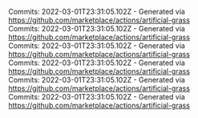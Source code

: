 Commits: 2022-03-01T23:31:05.102Z - Generated via https://github.com/marketplace/actions/artificial-grass
<br>
Commits: 2022-03-01T23:31:05.102Z - Generated via https://github.com/marketplace/actions/artificial-grass
<br>
Commits: 2022-03-01T23:31:05.102Z - Generated via https://github.com/marketplace/actions/artificial-grass
<br>
Commits: 2022-03-01T23:31:05.102Z - Generated via https://github.com/marketplace/actions/artificial-grass
<br>
Commits: 2022-03-01T23:31:05.102Z - Generated via https://github.com/marketplace/actions/artificial-grass
<br>
Commits: 2022-03-01T23:31:05.102Z - Generated via https://github.com/marketplace/actions/artificial-grass
<br>
